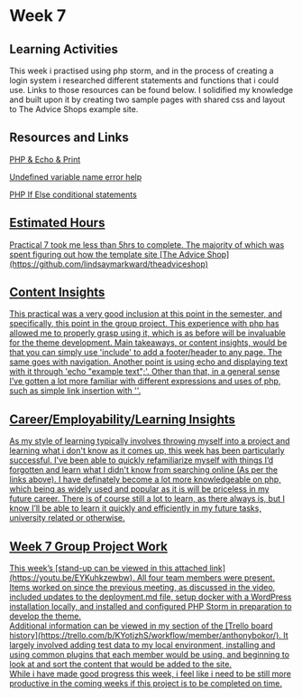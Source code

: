 <h1>Week 7</h1>
<h2>Learning Activities</h2>
<p>This week i practised using php storm, and in the process of creating a login system i researched different statements and functions that i could use. Links to those resources can be found below. I solidified my knowledge and built upon it by creating two sample pages with shared css and layout to The Advice Shops example site.
</p>

<h2>Resources and Links</h2>
<p><a href="https://www.pixemweb.com/php/php-echo-print/">PHP & Echo & Print</p>
<p><a href="https://stackoverflow.com/questions/37625889/undefined-variable-name-php">Undefined variable name error help</p>
<p><a href="https://www.youtube.com/watch?v=fNE8cqWaZnY">PHP If Else conditional statements</p>

<h2>Estimated Hours</h2>
<p>Practical 7 took me less than 5hrs to complete. The majority of which was spent figuring out how the template site [The Advice Shop](https://github.com/lindsaymarkward/theadviceshop)</p>

<h2>Content Insights</h2>
<p>This practical was a very good inclusion at this point in the semester, and specifically, this point in the group project. This experience with php has allowed me to properly grasp using it, which is as before will be invaluable for the theme development. Main takeaways, or content insights, would be that you can simply use 'include' to add a footer/header to any page. The same goes with navigation. Another point is using echo and displaying text with it through 'echo "example text";'. Other than that, in a general sense I’ve gotten a lot more familiar with different expressions and uses of php, such as simple link insertion with '<a href="">'.
</p>

<h2>Career/Employability/Learning Insights</h2>
<p>As my style of learning typically involves throwing myself into a project and learning what i don't know as it comes up, this week has been particularly successful. I've been able to quickly refamiliarize myself with things I’d forgotten and learn what I didn't know from searching online (As per the links above). I have definately become a lot more knowledgeable on php, which being as widely used and popular as it is will be priceless in my future career. There is of course still a lot to learn, as there always is, but I know I’ll be able to learn it quickly and efficiently in my future tasks, university related or otherwise.
</p>

<h2>Week 7 Group Project Work</h2>
This week’s [stand-up can be viewed in this attached link](https://youtu.be/EYKuhkzewbw). All four team members were present.<br>
Items worked on since the previous meeting, as discussed in the video, included updates to the deployment.md file, setup docker with a WordPress installation locally, and installed and configured PHP Storm in preparation to develop the theme.<br>
Additional information can be viewed in my section of the [Trello board history](https://trello.com/b/KYotjzhS/workflow/member/anthonybokor/). It largely involved adding test data to my local environment, installing and using common plugins that each member would be using, and beginning to look at and sort the content that would be added to the site.<br>
While i have made good progress this week, i feel like i need to be still more productive in the coming weeks if this project is to be completed on time.
